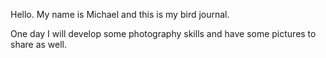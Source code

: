 Hello. My name is Michael and this is my bird journal.

One day I will develop some photography skills and have some pictures to share as well.
